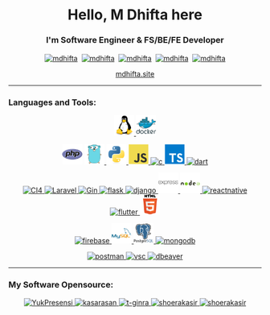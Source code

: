 <h1 align="center">Hello, M Dhifta here </h1>

<h3 align="center"> I'm Software Engineer & FS/BE/FE Developer </h3>

  <p align="center">
    <a href="www.linkedin.com/in/m-dhifta-904776197" target="blank"><img align="center" src="https://cdn.jsdelivr.net/npm/simple-icons@3.0.1/icons/linkedin.svg" alt="mdhifta" height="25" width="25" /></a>&nbsp;&nbsp;<a href="https://medium.com/@mdhiftaa" target="blank"><img align="center" src="https://cdn.jsdelivr.net/npm/simple-icons@3.0.1/icons/medium.svg" alt="mdhifta" height="25" width="25" /></a>&nbsp;&nbsp;<a href="https://www.instagram.com/enang.55/" target="blank"><img align="center" src="https://cdn.jsdelivr.net/npm/simple-icons@3.0.1/icons/instagram.svg" alt="mdhifta" height="25" width="25" /></a>&nbsp;&nbsp;<a href="https://twitter.com/mdhifta_"><img align="center" src="https://cdn.jsdelivr.net/npm/simple-icons@3.0.1/icons/twitter.svg" alt="mdhifta" height="25" width="25" /></a>&nbsp;&nbsp;<a href="mailto:mdhiftaa@gmail.com"><img align="center" src="https://cdn.jsdelivr.net/npm/simple-icons@3.0.1/icons/gmail.svg" alt="mdhifta" height="25" width="25" /></a>
  </p>

  <p align="center">
    <a href="https://mdhifta.site" target="blank">mdhifta.site</a>
  </p>
  
<hr />

<h3 align="left">Languages and Tools:</h3>
<p align="center"> 
<a href="https://www.linux.org/" target="_blank"> <img src="https://raw.githubusercontent.com/devicons/devicon/master/icons/linux/linux-original.svg" alt="linux" width="40" height="40"/> </a> 
<a href="https://www.docker.com/" target="_blank"> <img src="https://raw.githubusercontent.com/devicons/devicon/master/icons/docker/docker-original-wordmark.svg" alt="docker" width="40" height="40"/> </a>
</p>

<p align="center"> 
<a href="https://www.php.net" target="_blank"> <img src="https://raw.githubusercontent.com/devicons/devicon/master/icons/php/php-original.svg" alt="php" width="40" height="40"/></a>
<a href="https://golang.org" target="_blank"> <img src="https://raw.githubusercontent.com/devicons/devicon/master/icons/go/go-original.svg" alt="go" width="40" height="40"/> </a>
<a href="https://www.python.org" target="_blank"> <img src="https://raw.githubusercontent.com/devicons/devicon/master/icons/python/python-original.svg" alt="python" width="40" height="40"/> </a>
<a href="https://developer.mozilla.org/en-US/docs/Web/JavaScript" target="_blank"> <img src="https://raw.githubusercontent.com/devicons/devicon/master/icons/javascript/javascript-original.svg" alt="javascript" width="40" height="40"/> </a>        
<a href="https://cplusplus.com/" target="_blank"> <img src="https://github.com/mdhifta/modulo-plus-calculate/assets/55729354/930a2047-7af4-48f4-80dc-b283ed878b39" alt="c" width="40" height="40"/> </a>
<a href="https://www.typescriptlang.org/" target="_blank"> <img src="https://raw.githubusercontent.com/devicons/devicon/master/icons/typescript/typescript-original.svg" alt="typescript" width="40" height="40"/> </a>
<a href="https://dart.dev/" target="_blank"> <img src="https://github.com/mdhifta/modulo-plus-calculate/assets/55729354/bcbadff2-53e2-48cd-9aa5-af286774cc80" alt="dart" width="40" height="40"/> </a> 
</p> 

<p align="center">
<a href="https://www.codeigniter.com" target="_blank"> <img src="https://github.com/mdhifta/modulo-plus-calculate/assets/55729354/f0ef23e3-61d4-4568-9a56-1ca0f0183912" alt="CI4" width="40" height="40"/> </a>
<a href="https://laravel.com" target="_blank"> <img src="https://github.com/mdhifta/modulo-plus-calculate/assets/55729354/ac034b02-c814-4aec-b3c4-598391469f0c" alt="Laravel" width="40" height="40"/> </a>
<a href="https://pkg.go.dev/github.com/gin-gonic/gin#section-readme" target="_blank"> <img src="https://github.com/mdhifta/modulo-plus-calculate/assets/55729354/a948bc4f-518d-41de-8e49-82861d0ee6d6" alt="Gin" width="40" height="40"/> </a>
<a href="https://flask.palletsprojects.com/" target="_blank"> <img src="https://www.vectorlogo.zone/logos/pocoo_flask/pocoo_flask-icon.svg" alt="flask" width="40" height="40"/> </a>
<a href="https://www.djangoproject.com/" target="_blank"> <img src="https://github.com/mdhifta/modulo-plus-calculate/assets/55729354/060a837b-8ea0-4f06-b365-7bc3e53ac6c6" alt="django" width="40" height="40"/> </a>
<a href="https://expressjs.com" target="_blank"> <img src="https://raw.githubusercontent.com/devicons/devicon/master/icons/express/express-original-wordmark.svg" alt="express" width="40" height="40"/> </a>
<a href="https://nodejs.org" target="_blank"> <img src="https://raw.githubusercontent.com/devicons/devicon/master/icons/nodejs/nodejs-original-wordmark.svg" alt="nodejs" width="40" height="40"/> </a> 
<a href="https://reactnative.dev/" target="_blank"> <img src="https://reactnative.dev/img/header_logo.svg" alt="reactnative" width="40" height="40"/> </a>
<a href="https://flutter/" target="_blank"> <img src="https://github.com/mdhifta/modulo-plus-calculate/assets/55729354/a85f6fc5-061c-4bd7-b1f4-72e3b7d968b2" alt="flutter" width="40" height="40"/> </a>
<a href="https://www.w3.org/html/" target="_blank"> <img src="https://raw.githubusercontent.com/devicons/devicon/master/icons/html5/html5-original-wordmark.svg" alt="html5" width="40" height="40"/> </a>
</p>

<p align="center">
<a href="https://firebase.google.com/" target="_blank"> <img src="https://www.vectorlogo.zone/logos/firebase/firebase-icon.svg" alt="firebase" width="40" height="40"/> </a>
<a href="https://www.mysql.com/" target="_blank"> <img src="https://raw.githubusercontent.com/devicons/devicon/master/icons/mysql/mysql-original-wordmark.svg" alt="mysql" width="40" height="40"/> </a> 
<a href="https://www.postgresql.org" target="_blank"> <img src="https://raw.githubusercontent.com/devicons/devicon/master/icons/postgresql/postgresql-original-wordmark.svg" alt="postgresql" width="40" height="40"/> </a>
<a href="https://mongodb.com" target="_blank"> <img src="https://github.com/mdhifta/modulo-plus-calculate/assets/55729354/4712ac09-d929-4751-b222-3f064ddb2861" alt="mongodb" width="40" height="40"/> </a>
</p>

<p align="center">
<a href="https://postman.com" target="_blank"> <img src="https://www.vectorlogo.zone/logos/getpostman/getpostman-icon.svg" alt="postman" width="40" height="40"/> </a> 
<a href="https://visualstudio.microsoft.com" target="_blank"> <img src="https://github.com/mdhifta/modulo-plus-calculate/assets/55729354/a3120e76-d412-4c5a-88a9-7e459d03c6bd" alt="vsc" width="40" height="40"/> </a> 
<a href="https://dbeaver.io" target="_blank"> <img src="https://github.com/mdhifta/modulo-plus-calculate/assets/55729354/c24a351d-aea5-4974-9d39-0e0723049cef" alt="dbeaver" width="40" height="40"/> </a> 
</p>

<hr/>

<h3 align="left">My Software Opensource:</h3>
<p align="center">
        <a href="https://yukpresensi.com" target="_blank"> <img src="https://github.com/mdhifta/modulo-plus-calculate/assets/55729354/15d5d268-e522-41a7-bf8e-451967a3414f" alt="YukPresensi" width="60" height="70"/> </a> 
        <a href="https://kasarasan.com" target="_blank"> <img src="https://github.com/mdhifta/modulo-plus-calculate/assets/55729354/19355fe2-588d-4379-ab2a-3f3fcf224055" alt="kasarasan" width="60" height="60"/> </a> 
        <a href="https://github.com/mdhifta/api-services-gin" target="_blank"> <img src="https://github.com/mdhifta/modulo-plus-calculate/assets/55729354/22a20df7-2173-4d1b-9e0a-5d2e43b1b003" alt="t-ginra" width="100" height="60"/> </a> 
        <a href="https://shoerakasir.digisoft.id" target="_blank"> <img src="https://github.com/mdhifta/modulo-plus-calculate/assets/55729354/cd1a6cd5-5625-46cd-b36f-b2000825ddd4" alt="shoerakasir" width="100" height="50"/> </a>
  <a href="https://github.com/mdhifta/api-services-fastapi" target="_blank"> <img src="https://github.com/mdhifta/api-services-fastapi/assets/55729354/c0b9bf56-efb1-4f78-b4bc-6e10a37534ce" alt="shoerakasir" width="100" height="50"/> </a>
</p>
